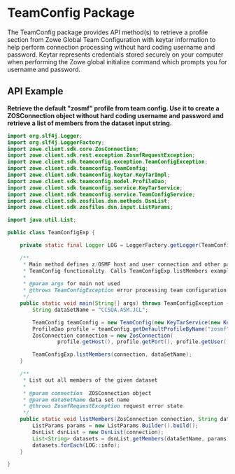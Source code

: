 # TeamConfig Package

The TeamConfig package provides API method(s) to retrieve a profile section from Zowe Global Team Configuration with
keytar information to help perform connection processing without hard coding username and password. Keytar represents
credentials stored securely on your computer when performing the Zowe global initialize command which prompts you for
username and password.

## API Example

**Retrieve the default "zosmf" profile from team config. Use it to create a ZOSConnection object without hard coding
username and password and retrieve a list of members from the dataset input string.**

````java
import org.slf4j.Logger;
import org.slf4j.LoggerFactory;
import zowe.client.sdk.core.ZosConnection;
import zowe.client.sdk.rest.exception.ZosmfRequestException;
import zowe.client.sdk.teamconfig.exception.TeamConfigException;
import zowe.client.sdk.teamconfig.TeamConfig;
import zowe.client.sdk.teamconfig.keytar.KeyTarImpl;
import zowe.client.sdk.teamconfig.model.ProfileDao;
import zowe.client.sdk.teamconfig.service.KeyTarService;
import zowe.client.sdk.teamconfig.service.TeamConfigService;
import zowe.client.sdk.zosfiles.dsn.methods.DsnList;
import zowe.client.sdk.zosfiles.dsn.input.ListParams;

import java.util.List;

public class TeamConfigExp {

    private static final Logger LOG = LoggerFactory.getLogger(TeamConfigExp.class);

    /**
     * Main method defines z/OSMF host and user connection and other parameters needed to showcase
     * TeamConfig functionality. Calls TeamConfigExp.listMembers example method.
     *
     * @param args for main not used
     * @throws TeamConfigException error processing team configuration
     */
    public static void main(String[] args) throws TeamConfigException {
        String dataSetName = "CCSQA.ASM.JCL";

        TeamConfig teamConfig = new TeamConfig(new KeyTarService(new KeyTarImpl()), new TeamConfigService());
        ProfileDao profile = teamConfig.getDefaultProfileByName("zosmf");
        ZosConnection connection = new ZosConnection(
                profile.getHost(), profile.getPort(), profile.getUser(), profile.getPassword());

        TeamConfigExp.listMembers(connection, dataSetName);
    }

    /**
     * List out all members of the given dataset
     *
     * @param connection  ZOSConnection object
     * @param dataSetName data set name
     * @throws ZosmfRequestException request error state
     */
    public static void listMembers(ZosConnection connection, String dataSetName) throws ZosmfRequestException {
        ListParams params = new ListParams.Builder().build();
        DsnList dsnList = new DsnList(connection);
        List<String> datasets = dsnList.getMembers(dataSetName, params);
        datasets.forEach(LOG::info);
    }

}
`````  


